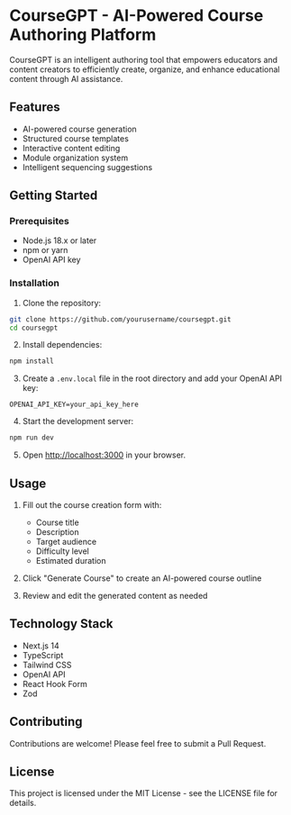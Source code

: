 # CourseGPT - AI-Powered Course Authoring Platform

CourseGPT is an intelligent authoring tool that empowers educators and content creators to efficiently create, organize, and enhance educational content through AI assistance.

## Features

- AI-powered course generation
- Structured course templates
- Interactive content editing
- Module organization system
- Intelligent sequencing suggestions

## Getting Started

### Prerequisites

- Node.js 18.x or later
- npm or yarn
- OpenAI API key

### Installation

1. Clone the repository:
```bash
git clone https://github.com/yourusername/coursegpt.git
cd coursegpt
```

2. Install dependencies:
```bash
npm install
```

3. Create a `.env.local` file in the root directory and add your OpenAI API key:
```
OPENAI_API_KEY=your_api_key_here
```

4. Start the development server:
```bash
npm run dev
```

5. Open [http://localhost:3000](http://localhost:3000) in your browser.

## Usage

1. Fill out the course creation form with:
   - Course title
   - Description
   - Target audience
   - Difficulty level
   - Estimated duration

2. Click "Generate Course" to create an AI-powered course outline

3. Review and edit the generated content as needed

## Technology Stack

- Next.js 14
- TypeScript
- Tailwind CSS
- OpenAI API
- React Hook Form
- Zod

## Contributing

Contributions are welcome! Please feel free to submit a Pull Request.

## License

This project is licensed under the MIT License - see the LICENSE file for details.
